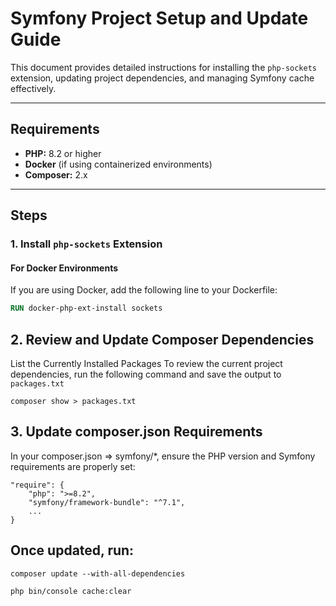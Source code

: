 # Symfony Project Setup and Update Guide

This document provides detailed instructions for installing the `php-sockets` extension, updating project dependencies, and managing Symfony cache effectively.

---

## Requirements

- **PHP:** 8.2 or higher
- **Docker** (if using containerized environments)
- **Composer:** 2.x

---

## Steps

### 1. Install `php-sockets` Extension

#### For Docker Environments
If you are using Docker, add the following line to your Dockerfile:

```dockerfile
RUN docker-php-ext-install sockets
```

## 2. Review and Update Composer Dependencies
List the Currently Installed Packages
To review the current project dependencies, run the following command and save the output to ```packages.txt```

```composer show > packages.txt```

## 3. Update composer.json Requirements
In your composer.json => symfony/*, ensure the PHP version and Symfony requirements are properly set:
```
"require": {
    "php": ">=8.2",
    "symfony/framework-bundle": "^7.1",
    ...
}
```
## Once updated, run:
```
composer update --with-all-dependencies

```
```
php bin/console cache:clear
```

